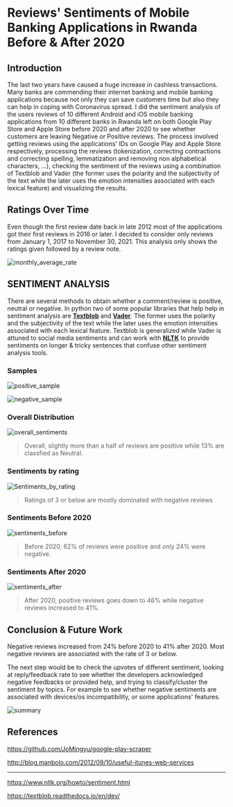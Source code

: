 # Reviews' Sentiments of Mobile Banking Applications in Rwanda Before & After 2020

## Introduction

The last two years have caused a huge increase in cashless transactions. Many banks are commending their internet banking and mobile banking applications because not only they can save customers time but also they can help in coping with Coronavirus spread. I did the sentiment analysis of the users reviews of 10 different Android and iOS mobile banking applications from 10 different banks in Rwanda left on both Google Play Store and Apple Store before 2020 and after 2020 to see whether customers are leaving Negative or Positive reviews. The process involved getting reviews using the applications' IDs on Google Play and Apple Store respectively, processing the reviews (tokenization, correcting contractions and correcting spelling, lemmatization and removing non alphabetical characters, ...), checking the sentiment of the reviews using a combination of Textblob and Vader (the former uses the polarity and the subjectivity of the text while the later uses the emotion intensities associated with each lexical feature) and visualizing the results. 

## Ratings Over Time

Even though the first review date back in late 2012 most of the applications got their first reviews in 2016 or later. I decided to consider only reviews from January 1, 2017 to November 30, 2021. This analysis only shows the ratings given followed by a review note.

![monthly_average_rate](monthly_average_rate.png)

## SENTIMENT ANALYSIS

There are several methods to obtain whether a comment/review is positive, neutral or negative. In python two of some popular libraries that help help in sentiment analysis are [**Textblob**](https://textblob.readthedocs.io/en/dev/) and [**Vader**](https://github.com/cjhutto/vaderSentiment). The former uses the polarity and the subjectivity of the text while the later uses the emotion intensities associated with each lexical feature. Textblob is generalized while Vader is attuned to social media sentiments and can work with [**NLTK**](https://github.com/cjhutto/vaderSentiment) to provide sentiments on longer & tricky sentences that confuse other sentiment analysis tools.

### Samples

![positive_sample](positive_sample.PNG)

![negative_sample](negative_sample.PNG)

### Overall Distribution

![overall_sentiments](overall_sentiments.png)

> Overall, slightly more than a half of reviews are positive while 13% are classfied as Neutral.

### Sentiments by rating

![Sentiments_by_rating](sentiments_by_rate.png)

> Ratings of 3 or below are mostly dominated with negative reviews

### Sentiments Before 2020

![sentiments_before](sentiments_before.png)

> Before 2020, 62% of reviews were positive and only 24% were negative.

### Sentiments After 2020

![sentiments_after](sentiments_after.png)

> After 2020, positive reviews goes down to 46% while negative reviews increased to 41%.

## Conclusion & Future Work

Negative reviews increased from 24% before 2020 to 41% after 2020. Most negative reviews are associated with the rate of 3 or below.

The next step would be to check the upvotes of different sentiment, looking at reply/feedback rate to see whether the developers acknowledged negative feedbacks or provided help, and trying to classify/cluster the sentiment by topics. For example to see whether negative sentiments are associated with devices/os incompatibility, or some applications' features.

![summary](summary.png)

## References

https://github.com/JoMingyu/google-play-scraper

http://blog.manbolo.com/2012/09/10/useful-itunes-web-services

---
https://www.nltk.org/howto/sentiment.html

https://textblob.readthedocs.io/en/dev/
